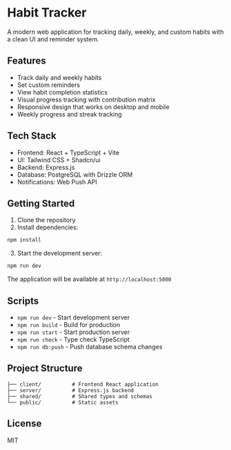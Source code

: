 
# Habit Tracker

A modern web application for tracking daily, weekly, and custom habits with a clean UI and reminder system.

## Features

- Track daily and weekly habits
- Set custom reminders
- View habit completion statistics
- Visual progress tracking with contribution matrix
- Responsive design that works on desktop and mobile
- Weekly progress and streak tracking

## Tech Stack

- Frontend: React + TypeScript + Vite
- UI: Tailwind CSS + Shadcn/ui
- Backend: Express.js
- Database: PostgreSQL with Drizzle ORM
- Notifications: Web Push API

## Getting Started

1. Clone the repository
2. Install dependencies:
```bash
npm install
```
3. Start the development server:
```bash
npm run dev
```

The application will be available at `http://localhost:5000`

## Scripts

- `npm run dev` - Start development server
- `npm run build` - Build for production
- `npm run start` - Start production server
- `npm run check` - Type check TypeScript
- `npm run db:push` - Push database schema changes

## Project Structure

```
├── client/          # Frontend React application
├── server/          # Express.js backend
├── shared/          # Shared types and schemas
└── public/          # Static assets
```

## License

MIT
